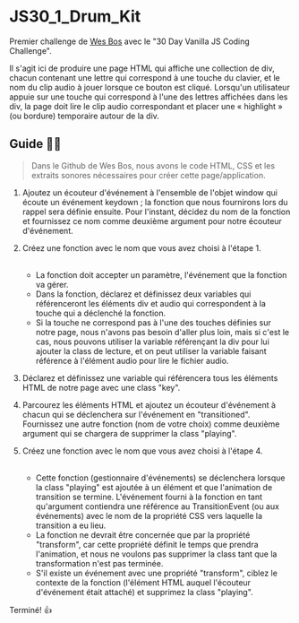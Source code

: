 # JS30_1_Drum_Kit

Premier challenge de <a href="https://github.com/wesbos">Wes Bos</a> avec le "30 Day Vanilla JS Coding Challenge". 

Il s'agit ici de produire une page HTML qui affiche une collection de div, chacun contenant une lettre qui correspond à une touche du clavier, et le nom du clip audio à jouer lorsque ce bouton est cliqué. Lorsqu'un utilisateur appuie sur une touche qui correspond à l'une des lettres affichées dans les div, la page doit lire le clip audio correspondant et placer une « highlight » (ou bordure) temporaire autour de la div.

## Guide 👩‍🏫
> Dans le Github de Wes Bos, nous avons le code HTML, CSS et les extraits sonores nécessaires pour créer cette page/application.

1. Ajoutez un écouteur d'événement à l'ensemble de l'objet window qui écoute un événement keydown ; la fonction que nous fournirons lors du rappel sera définie ensuite. Pour l'instant, décidez du nom de la fonction et fournissez ce nom comme deuxième argument pour notre écouteur d'événement.

2. Créez une fonction avec le nom que vous avez choisi à l'étape 1.<br><br>
    - La fonction doit accepter un paramètre, l'événement que la fonction va gérer.
    - Dans la fonction, déclarez et définissez deux variables qui référenceront les éléments div et audio qui correspondent à la touche qui a déclenché la fonction. 
    - Si la touche ne correspond pas à l'une des touches définies sur notre page, nous n'avons pas besoin d'aller plus loin, mais si c'est le cas, nous pouvons utiliser la variable référençant la div pour lui ajouter la class de lecture, et on peut utiliser la variable faisant référence à l'élément audio pour lire le fichier audio.

3. Déclarez et définissez une variable qui référencera tous les éléments HTML de notre page avec une class "key".

4. Parcourez les éléments HTML et ajoutez un écouteur d'événement à chacun qui se déclenchera sur l'événement en "transitioned". Fournissez une autre fonction (nom de votre choix) comme deuxième argument qui se chargera de supprimer la class "playing".

5. Créez une fonction avec le nom que vous avez choisi à l'étape 4.<br><br>
    - Cette fonction (gestionnaire d'événements) se déclenchera lorsque la class "playing" est ajoutée à un élément et que l'animation de transition se termine. L'événement fourni à la fonction en tant qu'argument contiendra une référence au TransitionEvent (ou aux événements) avec le nom de la propriété CSS vers laquelle la transition a eu lieu.
    - La fonction ne devrait être concernée que par la propriété "transform", car cette propriété définit le temps que prendra l'animation, et nous ne voulons pas supprimer la class tant que la transformation n'est pas terminée. 
    - S'il existe un événement avec une propriété "transform", ciblez le contexte de la fonction (l'élément HTML auquel l'écouteur d'événement était attaché) et supprimez la class "playing".


Terminé! 👍 